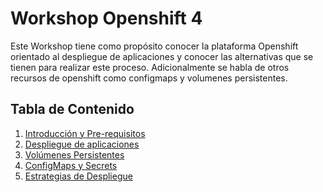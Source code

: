 # Workshop Openshift 4

Este Workshop tiene como propósito conocer la plataforma Openshift orientado al despliegue de aplicaciones 
y conocer las alternativas que se tienen para realizar este proceso. Adicionalmente se habla de otros recursos de openshift como configmaps y  volumenes persistentes.

## Tabla de Contenido

1. [Introducción y Pre-requisitos](labs/01.introduccion.md)
2. [Despliegue de aplicaciones](labs/02.despliegue.md)
3. [Volúmenes Persistentes](labs/03.volumenes.md)
4. [ConfigMaps y Secrets](labs/04.config_maps-secrets.md)
5. [Estrategias de Despliegue](labs/05.estrategias-despliegue.md)





